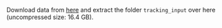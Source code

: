 Download data from [here](https://doi.org/10.5281/zenodo.7220695) and extract the folder `tracking_input` over here (uncompressed size: 16.4 GB).